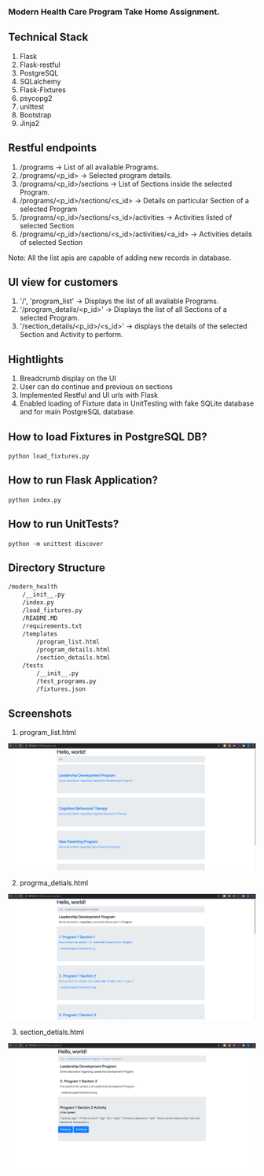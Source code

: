 ### Modern Health Care Program Take Home Assignment.

## Technical Stack
1. Flask
2. Flask-restful
3. PostgreSQL
4. SQLalchemy
5. Flask-Fixtures
6. psycopg2
7. unittest
8. Bootstrap
9. Jinja2


## Restful endpoints

1. /programs -> List of all avaliable Programs.
2. /programs/<p_id> -> Selected program details.
3. /programs/<p_id>/sections -> List of Sections inside the selected Program.
4. /programs/<p_id>/sections/<s_id> -> Details on particular Section of a selected Program
5. /programs/<p_id>/sections/<s_id>/activities -> Activities listed of selected Section
6. /programs/<p_id>/sections/<s_id>/activities/<a_id> -> Activities details of selected Section

Note: All the list apis are capable of adding new records in database.

## UI view for customers

1. '/', 'program_list' -> Displays the list of all avaliable Programs.
2. '/program_details/<p_id>' -> Displays the list of all Sections of a selected Program.
3. '/section_details/<p_id>/<s_id>' -> displays the details of the selected Section and Activity to perform.


## Hightlights

1. Breadcrumb display on the UI
2. User can do continue and previous on sections
3. Implemented Restful and UI urls with Flask
4. Enabled loading of Fixture data in UnitTesting with fake SQLite database and for main PostgreSQL database.

## How to load Fixtures in PostgreSQL DB?

`python load_fixtures.py`

## How to run Flask Application?

`python index.py`

## How to run UnitTests?

`python -m unittest discover`

## Directory Structure
```
/modern_health
    /__init__.py
    /index.py
    /load_fixtures.py
    /README.MD
    /requirements.txt
    /templates
        /program_list.html
        /program_details.html
        /section_details.html
    /tests
        /__init__.py
        /test_programs.py
        /fixtures.json
```

## Screenshots
1. program_list.html

![alt text](https://github.com/divyamodi128/modern_healthcare_programs/blob/master/templates/screenshots/screenshot1.png?raw=true)

2. progrma_detials.html

![alt text](https://github.com/divyamodi128/modern_healthcare_programs/blob/master/templates/screenshots/screenshot2.png?raw=true)

3. section_detials.html

![alt text](https://github.com/divyamodi128/modern_healthcare_programs/blob/master/templates/screenshots/screenshot3.png?raw=true)
